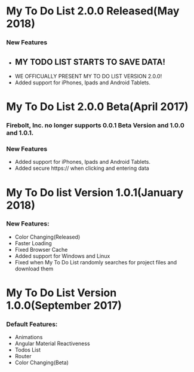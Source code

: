 # My To Do List 2.0.0 Released(May 2018)
### New Features
  * ## MY TODO LIST STARTS TO SAVE DATA!
  * WE OFFICUALLY PRESENT MY TO DO LIST VERSION 2.0.0!
  * Added support for iPhones, Ipads and Android Tablets.

# My To Do List 2.0.0 Beta(April 2017)
### Firebolt, Inc. no longer supports 0.0.1 Beta Version and 1.0.0 and 1.0.1.
### New Features
  * Added support for iPhones, Ipads and Android Tablets.
  * Added secure https:// when clicking and entering data

 # My To Do list Version 1.0.1(January 2018)
 ### New Features:
  * Color Changing(Released)
  * Faster Loading
  * Fixed Browser Cache
  * Added support for Windows and Linux
  * Fixed when My To Do List randomly searches for project files and download them


# My To Do List Version 1.0.0(September 2017)
### Default Features:
  * Animations
  * Angular Material Reactiveness
  * Todos List
  * Router
  * Color Changing(Beta)
 
